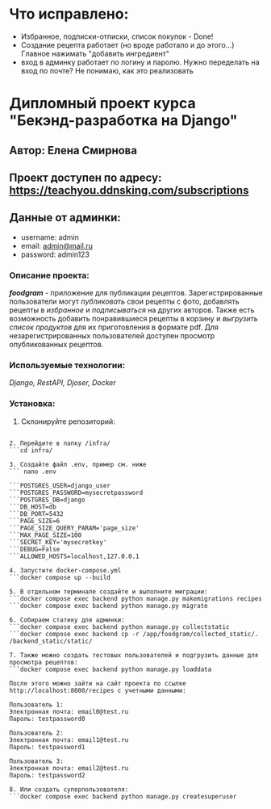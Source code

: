 # Что исправлено:
- Избранное, подписки-отписки, список покупок - Done!
- Создание рецепта работает (но вроде работало и до этого...) Главное нажимать "добавить ингредиент"
- вход в админку работает по логину и паролю. Нужно переделать на вход по почте? Не понимаю, как это реализовать


# Дипломный проект курса "Бекэнд-разработка на Django"

## Автор: Елена Смирнова

## Проект доступен по адресу: https://teachyou.ddnsking.com/subscriptions

## Данные от админки:
- username: admin
- email: admin@mail.ru
- password: admin123

### Описание проекта:
***foodgram*** - приложение для публикации рецептов. Зарегистрированные пользователи могут *публиковать* свои рецепты с фото, добавлять рецепты в *избранное* и *подписываться* на других авторов. Также есть возможность добавить понравившиеся рецепты в корзину и *выгрузить список продуктов* для их приготовления в формате pdf. Для незарегистрированных пользователей доступен просмотр опубликованных рецептов.

### Используемые технологии:
*Django, RestAPI, Djoser, Docker*

### Установка:
1. Склонируйте репозиторий:
```git clone https://github.com/SmirEV/foodgram-project-react.git

2. Перейдите в папку /infra/
```cd infra/   

3. Создайте файл .env, пример см. ниже
``` nano .env

```POSTGRES_USER=django_user
```POSTGRES_PASSWORD=mysecretpassword
```POSTGRES_DB=django
```DB_HOST=db
```DB_PORT=5432
```PAGE_SIZE=6
```PAGE_SIZE_QUERY_PARAM='page_size'
```MAX_PAGE_SIZE=100
```SECRET_KEY='mysecretkey'
```DEBUG=False
```ALLOWED_HOSTS=localhost,127.0.0.1

4. Запустите docker-compose.yml
```docker compose up --build

5. В отдельном терминале создайте и выполните миграции:
```docker compose exec backend python manage.py makemigrations recipes
```docker compose exec backend python manage.py migrate

6. Собираем статику для админки:
```docker compose exec backend python manage.py collectstatic
```docker compose exec backend cp -r /app/foodgram/collected_static/. /backend_static/static/ 

7. Также можно создать тестовых пользователей и подгрузить данные для просмотра рецептов:
```docker compose exec backend python manage.py loaddata

После этого можно зайти на сайт проекта по ссылке http://localhost:8000/recipes с учетными данными:

Пользователь 1:
Электронная почта: email0@test.ru
Пароль: testpassword0

Пользователь 2:
Электронная почта: email1@test.ru
Пароль: testpassword1

Пользователь 3:
Электронная почта: email2@test.ru
Пароль: testpassword2

8. Или создать суперпользователя:
```docker compose exec backend python manage.py createsuperuser
